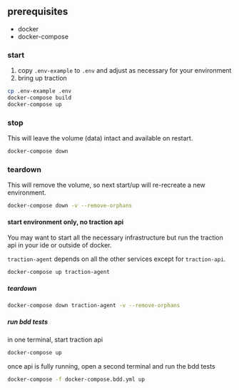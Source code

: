 ## prerequisites

- docker
- docker-compose

### start

1. copy `.env-example` to `.env` and adjust as necessary for your environment
2. bring up traction

```sh
cp .env-example .env
docker-compose build
docker-compose up
```

### stop
This will leave the volume (data) intact and available on restart.

```sh
docker-compose down
```

### teardown
This will remove the volume, so next start/up will re-recreate a new environment.

```sh
docker-compose down -v --remove-orphans
```

#### start environment only, no traction api
You may want to start all the necessary infrastructure but run the traction api in your ide or outside of docker.

`traction-agent` depends on all the other services except for `traction-api`.


```sh
docker-compose up traction-agent
```

##### teardown

```sh
docker-compose down traction-agent -v --remove-orphans
```


##### run bdd tests

in one terminal, start traction api

```sh
docker-compose up
```

once api is fully running, open a second terminal and run the bdd tests

```sh
docker-compose -f docker-compose.bdd.yml up
```